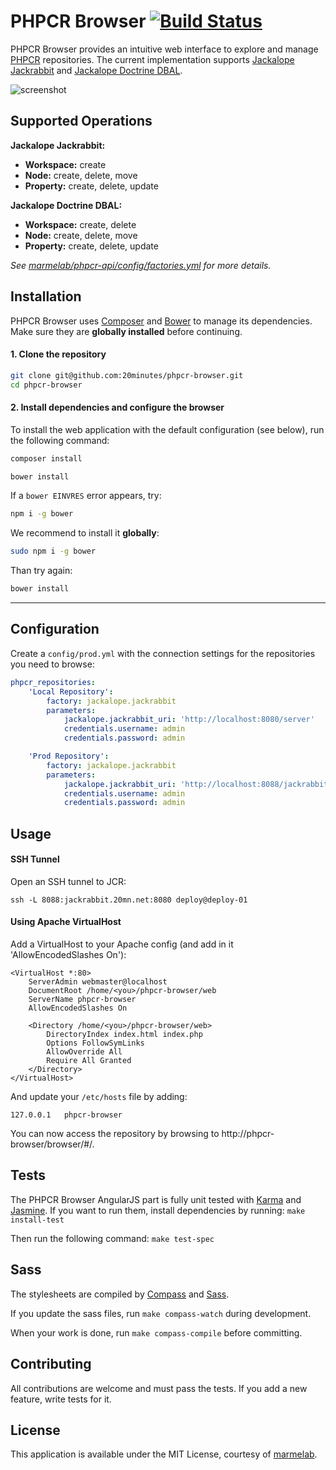 # PHPCR Browser [![Build Status](https://travis-ci.org/marmelab/phpcr-browser.svg?branch=master)](https://travis-ci.org/marmelab/phpcr-browser)

PHPCR Browser provides an intuitive web interface to explore and manage [PHPCR](http://phpcr.github.io/) repositories.
The current implementation supports [Jackalope Jackrabbit](https://github.com/jackalope/jackalope-jackrabbit) and [Jackalope Doctrine DBAL](https://github.com/jackalope/jackalope-doctrine-dbal).

![screenshot](http://marmelab.com/phpcr-browser/img/screenshot-1.2.png)

Supported Operations
---------------

**Jackalope Jackrabbit:**

 - **Workspace:** create
 - **Node:** create, delete, move
 - **Property:** create, delete, update

**Jackalope Doctrine DBAL:**

 - **Workspace:** create, delete
 - **Node:** create, delete, move
 - **Property:** create, delete, update

*See [marmelab/phpcr-api/config/factories.yml](https://github.com/marmelab/phpcr-api/blob/master/config/factories.yml) for more details.*

Installation
------------

PHPCR Browser uses [Composer](https://getcomposer.org/) and [Bower](http://bower.io/) to manage its dependencies. Make sure they are **globally installed** before continuing.

#### 1. Clone the repository
```sh
git clone git@github.com:20minutes/phpcr-browser.git
cd phpcr-browser
```

#### 2. Install dependencies and configure the browser
To install the web application with the default configuration (see below), run the following command:

```sh
composer install
```

```sh
bower install
```

If a `bower EINVRES` error appears, try:

```sh
npm i -g bower
```

We recommend to install it **globally**:

```sh
sudo npm i -g bower
```

Than try again:

```sh
bower install
```

---
Configuration
-------------
Create a `config/prod.yml` with the connection settings for the repositories you need to browse:

```yml
phpcr_repositories:
    'Local Repository':
        factory: jackalope.jackrabbit
        parameters:
            jackalope.jackrabbit_uri: 'http://localhost:8080/server'
            credentials.username: admin
            credentials.password: admin

    'Prod Repository':
        factory: jackalope.jackrabbit
        parameters:
            jackalope.jackrabbit_uri: 'http://localhost:8088/jackrabbit/server'
            credentials.username: admin
            credentials.password: admin
```

Usage
-----

#### SSH Tunnel

Open an SSH tunnel to JCR:

```
ssh -L 8088:jackrabbit.20mn.net:8080 deploy@deploy-01
```

#### Using Apache VirtualHost

Add a VirtualHost to your Apache config (and add in it 'AllowEncodedSlashes On'):

```
<VirtualHost *:80>
    ServerAdmin webmaster@localhost
    DocumentRoot /home/<you>/phpcr-browser/web
    ServerName phpcr-browser
    AllowEncodedSlashes On

    <Directory /home/<you>/phpcr-browser/web>
        DirectoryIndex index.html index.php
        Options FollowSymLinks
        AllowOverride All
        Require All Granted
    </Directory>
</VirtualHost>
```
And update your `/etc/hosts` file by adding:

```
127.0.0.1   phpcr-browser
```

You can now access the repository by browsing to http://phpcr-browser/browser/#/.

Tests
-----

The PHPCR Browser AngularJS part is fully unit tested with [Karma](http://karma-runner.github.io/) and [Jasmine](http://jasmine.github.io/).
If you want to run them, install dependencies by running: `make install-test`

Then run the following command: `make test-spec`

Sass
----

The stylesheets are compiled by [Compass](http://compass-style.org/) and [Sass](http://sass-lang.com/).

If you update the sass files, run `make compass-watch` during development.

When your work is done, run `make compass-compile` before committing.

Contributing
---------

All contributions are welcome and must pass the tests. If you add a new feature, write tests for it.

License
-------

This application is available under the MIT License, courtesy of [marmelab](http://marmelab.com).
